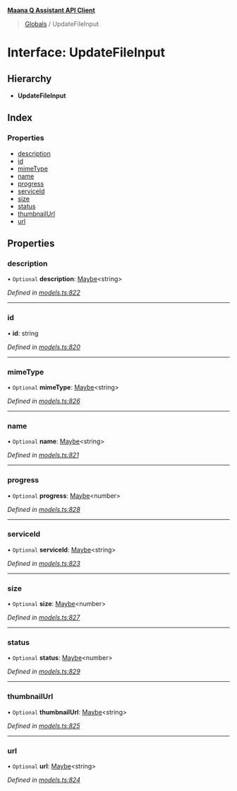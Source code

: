 **[Maana Q Assistant API Client](../README.md)**

> [Globals](../README.md) / UpdateFileInput

# Interface: UpdateFileInput

## Hierarchy

* **UpdateFileInput**

## Index

### Properties

* [description](updatefileinput.md#description)
* [id](updatefileinput.md#id)
* [mimeType](updatefileinput.md#mimetype)
* [name](updatefileinput.md#name)
* [progress](updatefileinput.md#progress)
* [serviceId](updatefileinput.md#serviceid)
* [size](updatefileinput.md#size)
* [status](updatefileinput.md#status)
* [thumbnailUrl](updatefileinput.md#thumbnailurl)
* [url](updatefileinput.md#url)

## Properties

### description

• `Optional` **description**: [Maybe](../README.md#maybe)\<string>

*Defined in [models.ts:822](https://github.com/maana-io/q-assistant-client/blob/develop/src/models.ts#L822)*

___

### id

•  **id**: string

*Defined in [models.ts:820](https://github.com/maana-io/q-assistant-client/blob/develop/src/models.ts#L820)*

___

### mimeType

• `Optional` **mimeType**: [Maybe](../README.md#maybe)\<string>

*Defined in [models.ts:826](https://github.com/maana-io/q-assistant-client/blob/develop/src/models.ts#L826)*

___

### name

• `Optional` **name**: [Maybe](../README.md#maybe)\<string>

*Defined in [models.ts:821](https://github.com/maana-io/q-assistant-client/blob/develop/src/models.ts#L821)*

___

### progress

• `Optional` **progress**: [Maybe](../README.md#maybe)\<number>

*Defined in [models.ts:828](https://github.com/maana-io/q-assistant-client/blob/develop/src/models.ts#L828)*

___

### serviceId

• `Optional` **serviceId**: [Maybe](../README.md#maybe)\<string>

*Defined in [models.ts:823](https://github.com/maana-io/q-assistant-client/blob/develop/src/models.ts#L823)*

___

### size

• `Optional` **size**: [Maybe](../README.md#maybe)\<number>

*Defined in [models.ts:827](https://github.com/maana-io/q-assistant-client/blob/develop/src/models.ts#L827)*

___

### status

• `Optional` **status**: [Maybe](../README.md#maybe)\<number>

*Defined in [models.ts:829](https://github.com/maana-io/q-assistant-client/blob/develop/src/models.ts#L829)*

___

### thumbnailUrl

• `Optional` **thumbnailUrl**: [Maybe](../README.md#maybe)\<string>

*Defined in [models.ts:825](https://github.com/maana-io/q-assistant-client/blob/develop/src/models.ts#L825)*

___

### url

• `Optional` **url**: [Maybe](../README.md#maybe)\<string>

*Defined in [models.ts:824](https://github.com/maana-io/q-assistant-client/blob/develop/src/models.ts#L824)*
